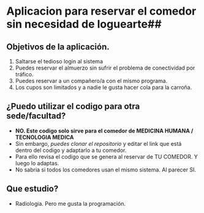 # Aplicacion para reservar el comedor sin necesidad de loguearte##

## Objetivos de la aplicación.

1. Saltarse el tedioso login al sistema
2. Puedes reservar el almuerzo sin sufrir el problema de conectividad por tráfico.
3. Puedes reservar a un compañero/a con el mismo programa.
4. Los cupos son limitados y a nadie le gusta hacer cola para la carroña.

## ¿Puedo utilizar el codigo para otra sede/facultad?

- **NO. Este codigo solo sirve para el comedor de MEDICINA HUMANA / TECNOLOGIA MEDICA**
- Sin embargo, *puedes clonar el repositorio* y editar el link que está dentro del codigo y adaptarlo a tu comedor.
- Para ello revisa el codigo que se genera al reservar de TU COMEDOR. Y luego lo adaptas.
- No sabria si todos los comedores  usan el mismo sistema. Al parecer SI.

## Que estudio?

- Radiologia. Pero me gusta la programación.